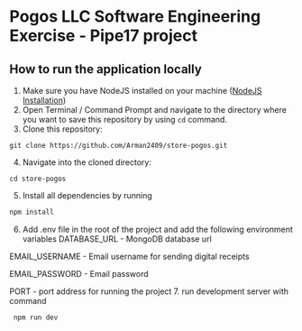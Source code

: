 # Pogos LLC Software Engineering Exercise - Pipe17 project

## How to  run the application locally

1.  Make sure you have NodeJS installed on your machine ([NodeJS Installation](https://nodejs.org/en/))
2. Open Terminal / Command Prompt and  navigate to the directory where you want to save this repository by using `cd` command.
3. Clone  this repository: 
```shell
git clone https://github.com/Arman2409/store-pogos.git
```
4. Navigate into the cloned  directory: 
```shell
cd store-pogos
```
5. Install all dependencies by running 
```javascript 
npm install
```
6. Add .env file in the root of the project and add the following
environment variables
  DATABASE_URL - MongoDB database url

  EMAIL_USERNAME - Email username for sending digital receipts

  EMAIL_PASSWORD - Email password

  PORT - port address for running the project
7. run development server with command 
```javascript
 npm run dev
 ```